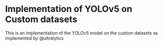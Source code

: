 # Implementation of YOLOv5 on Custom datasets
This is an implementation of the YOLOv5 model on the custom datasets as implemented by @ultralytics
